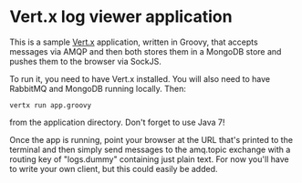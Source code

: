 Vert.x log viewer application
=============================

This is a sample [Vert.x](http://vertx.io/) application, written in Groovy, that accepts messages via AMQP and then both stores them in a MongoDB store and pushes them to the browser via SockJS.

To run it, you need to have Vert.x installed. You will also need to have RabbitMQ and MongoDB running locally. Then:

    vertx run app.groovy

from the application directory. Don't forget to use Java 7!

Once the app is running, point your browser at the URL that's printed to the terminal and then simply send messages to the amq.topic exchange with a routing key of "logs.dummy" containing just plain text. For now you'll have to write your own client, but this could easily be added. 
